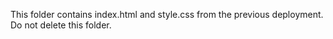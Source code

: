 This folder contains index.html and style.css from the previous deployment. Do not delete this folder.
